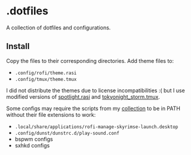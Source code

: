 # .dotfiles

A collection of dotfiles and configurations.

## Install

Copy the files to their corresponding directories. Add theme files to:

- `.config/rofi/theme.rasi`
- `.config/tmux/theme.tmux`

I did not distribute the themes due to license incompatibilities :( but I use
modified versions of
[spotlight.rasi](https://github.com/newmanls/rofi-themes-collection) and
[tokyonight_storm.tmux](https://github.com/folke/tokyonight.nvim).

Some configs may require the scripts from my
[collection](https://github.com/vladstojna/assorted-scripts) to be in PATH
without their file extensions to work:

- `.local/share/applications/rofi-manage-skyrimse-launch.desktop`
- `.config/dunst/dunstrc.d/play-sound.conf`
- bspwm configs
- sxhkd configs
